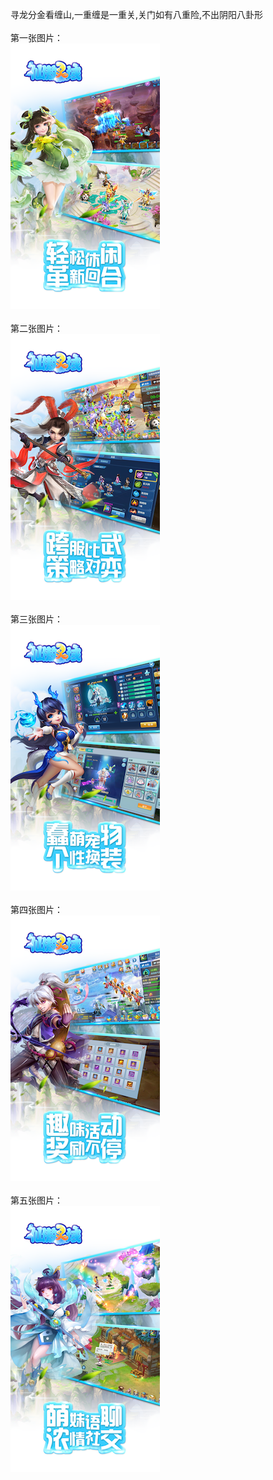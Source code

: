 寻龙分金看缠山,一重缠是一重关,关门如有八重险,不出阴阳八卦形</br></br>
第一张图片：</br>
![](https://github.com/taiabt/taiabt/blob/qmdj/1.png?raw=true)</br></br>
第二张图片：</br>
![](https://github.com/taiabt/taiabt/blob/qmdj/2.png?raw=true)</br></br>
第三张图片：</br>
![](https://github.com/taiabt/taiabt/blob/qmdj/3.png?raw=true)</br></br>
第四张图片：</br>
![](https://github.com/taiabt/taiabt/blob/qmdj/4.png?raw=true)</br></br>
第五张图片：</br>
![](https://github.com/taiabt/taiabt/blob/qmdj/5.png?raw=true)</br></br>
